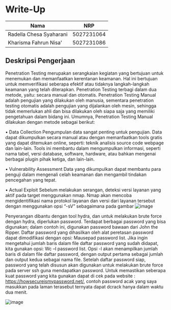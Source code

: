 # Write-Up

| Nama | NRP |
|---|---|
|Radella Chesa Syaharani|5027231064|
|Kharisma Fahrun Nisa' |5027231086|


## Deskripsi Pengerjaan
Penetration Testing merupakan serangkaian kegiatan yang bertujuan untuk menemukan dan memanfaatkan kerentanan keamanan. Hal ini bertujuan untuk memverifikasi seberapa efektif atau tidaknya langkah-langkah keamanan yang telah diterapkan. Penetration Testing terbagi dalam dua metode, yaitu: secara manual dan otomatis. Penetration Testing Manual adalah pengujian yang dilakukan oleh manusia, sementara penetration testing otomatis adalah pengujian yang dijalankan oleh mesin, sehingga tidak memerlukan ahli dan bisa dilakukan oleh siapa saja yang memiliki pengetahuan dalam bidang ini.
Umumnya, Penetration Testing Manual dilakukan dengan metode sebagai berikut:

 • Data Collection
  Pengumpulan data sangat penting untuk pengujian. Data dapat dikumpulkan secara manual atau dengan memanfaatkan tools gratis yang dapat ditemukan online, seperti: teknik analisis source code webpage dan lain-lain. Tools ini   membantu dalam mengumpulkan informasi, seperti nama tabel, versi database, software, hardware, atau bahkan mengenai berbagai plugin pihak ketiga, dan lain-lain.

 • Vulnerability Assessment
	 Data yang dikumpulkan dapat  membantu para penguji dalam mengenali celah keamanan dan mengambil tindakan pencegahan yang tepat.

 • Actual Exploit
 	Sebelum melakukan serangan, deteksi versi layanan yang aktif pada target menggunakan nmap. Nmap akan mencoba mengidentifikasi nama protokol layanan dan versi dari layanan tersebut dengan menggunakan opsi “-sV” sebagaimana pada gambar ![image](https://github.com/user-attachments/assets/d1fdd6b8-2941-4a42-9ac8-3a55be58f59b)

  Penyerangan dibantu dengan tool hydra, dan untuk melakukan brute force dengan hydra, diperlukan password. Terdapat berbagai password yang bisa digunakan; dalam contoh ini, digunakan password bawaan dari John the Ripper. Daftar password yang dihasilkan oleh alat peretasan password dapat dimodifikasi dengan opsi: Mausepad password list. Jika ingin mengetahui jumlah baris dalam file daftar password yang sudah didapat, kita gunakan opsi: Wc –l password list. Opsi -l akan menampilkan jumlah baris di dalam file daftar password, dengan output pertama sebagai jumlah dan output kedua sebagai nama file. Setelah daftar password siap, password yang telah disusun akan digunakan untuk melakukan brute force pada server ssh guna mendapatkan password.
  Untuk memastikan seberapa kuat password yang kita gunakan dapat di cek pada website : https://howsecureismypassword.net/, contoh password acak yang saya masukkan pada laman terasebut ternyata dapat dcrack hanya dalam waktu dua menit. 
 
  ![image](https://github.com/user-attachments/assets/29ec094d-69c3-4df4-866c-9eb42bfc801b)

